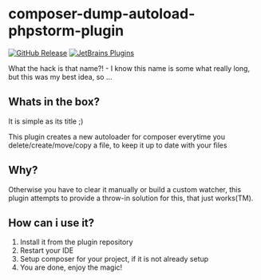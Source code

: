 composer-dump-autoload-phpstorm-plugin
===
[![GitHub Release](https://img.shields.io/github/v/tag/timo-reymann/composer-dump-autoload-phpstorm-plugin.svg)](https://github.com/timo-reymann/composer-dump-autoload-phpstorm-plugin/releases)
[![JetBrains Plugins](https://img.shields.io/badge/JetBrains-Plugins-orange)](https://plugins.jetbrains.com/plugin/13011-composer-dump-autoload)

What the hack is that name?! - I know this name is some what really long, but this was my best idea, so ...

## Whats in the box?
It is simple as its title ;) 

This plugin creates a new autoloader for composer everytime you delete/create/move/copy a file, 
to keep it up to date with your files

## Why?
Otherwise you have to clear it manually or build a custom watcher, this plugin attempts to provide a
throw-in solution for this, that just works(TM).

## How can i use it?
1. Install it from the plugin repository
2. Restart your IDE
3. Setup composer for your project, if it is not already setup
4. You are done, enjoy the magic!

